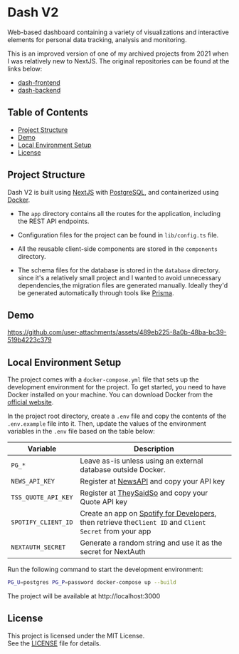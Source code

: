 # Dash V2

Web-based dashboard containing a variety of visualizations and
interactive elements for personal data tracking, analysis and
monitoring.

This is an improved version of one of my archived projects from
2021 when I was relatively new to NextJS. The original repositories
can be found at the links below:  

- [dash-frontend](https://github.com/mufasa159/dash-frontend)
- [dash-backend](https://github.com/mufasa159/dash-backend)



## Table of Contents

- [Project Structure](#project-structure)
- [Demo](#demo)
- [Local Environment Setup](#local-environment-setup)
- [License](#license)



## Project Structure

Dash V2 is built using [NextJS](https://nextjs.org/) with
[PostgreSQL](https://www.postgresql.org/), and containerized using
[Docker](https://www.docker.com/). 


- The `app` directory contains all the routes for the application,
including the REST API endpoints.

- Configuration files for the project can be found in `lib/config.ts`
file.  

- All the reusable client-side components are stored in the
`components` directory.

- The schema files for the database is stored in the `database`
directory. since it's a relatively small project and I wanted to avoid
unnecessary dependencies,the migration files are generated manually.
Ideally they'd be generated automatically through tools like
[Prisma](https://www.prisma.io/).



## Demo

https://github.com/user-attachments/assets/489eb225-8a0b-48ba-bc39-519b4223c379



## Local Environment Setup

The project comes with a `docker-compose.yml` file that sets up the
development environment for the project. To get started, you need to
have Docker installed on your machine. You can download Docker from
the [official website](https://www.docker.com/).

In the project root directory, create a `.env` file and copy the
contents of the `.env.example` file into it. Then, update the values
of the environment variables in the `.env` file based on the table
below:

| Variable                | Description |
| ----------------------- | ----------- |
| `PG_*`                  | Leave as-is unless using an external database outside Docker. |
| `NEWS_API_KEY`          | Register at [NewsAPI](https://newsapi.org/register) and copy your API key |
| `TSS_QUOTE_API_KEY`     | Register at [TheySaidSo](https://theysaidso.com/register) and copy your Quote API key |
| `SPOTIFY_CLIENT_ID`     | Create an app on [Spotify for Developers](https://developer.spotify.com/dashboard/), then retrieve the`Client ID` and `Client Secret` from your app |
| `NEXTAUTH_SECRET`       | Generate a random string and use it as the secret for NextAuth | 


Run the following command to start the development environment:

```bash
PG_U=postgres PG_P=password docker-compose up --build
```

The project will be available at http://localhost:3000



## License

This project is licensed under the MIT License.  
See the [LICENSE](LICENSE) file for details.
